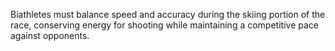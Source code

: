 Biathletes must balance speed and accuracy during the skiing portion of the race, conserving energy for shooting while maintaining a competitive pace against opponents.
